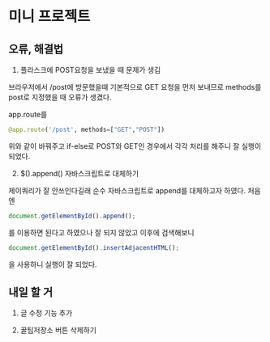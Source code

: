 # 미니 프로젝트

## 오류, 해결법

1. 플라스크에 POST요청을 보냈을 때 문제가 생김

브라우저에서 /post에 방문했을때 기본적으로 GET 요청을 먼저 보내므로 methods를 post로 지정했을 때 오류가 생겼다.

app.route를 
```python
@app.route('/post', methods=["GET","POST"])
```
위와 같이 바꿔주고 if-else로 POST와 GET인 경우에서 각각 처리를 해주니 잘 실행이 되었다.

2. $().append() 자바스크립트로 대체하기

제이쿼리가 잘 안쓰인다길래 순수 자바스크립트로 append를 대체하고자 하였다. 처음엔
```javascript
document.getElementById().append();
```
를 이용하면 된다고 하였으나 잘 되지 않았고 이후에 검색해보니
```javascript
document.getElementById().insertAdjacentHTML();
```
을 사용하니 실행이 잘 되었다.

## 내일 할 거

1. 글 수정 기능 추가

2. 꿀팁저장소 버튼 삭제하기
